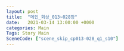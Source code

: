```yaml
---
layout: post
title:  "메인_회상_013~028장"
date:   2021-03-14 13:00:00 +0000
categories: Main
Tags: Story Main
SceneCode: ["scene_skip_cp013-028_q1_s10"]
---
```

